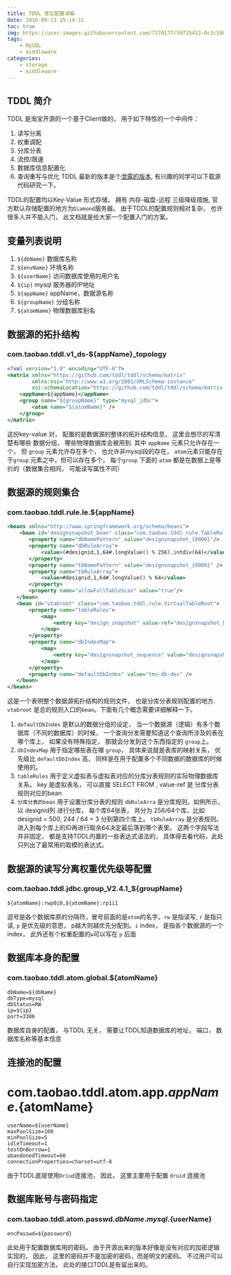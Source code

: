 ```yaml
---
title: TDDL 常见配置详解
date: 2016-09-13 15:14:11
toc: true
img: https://user-images.githubusercontent.com/7270177/59735413-0c3c5980-9288-11e9-8f32-d8e6836e65b6.png
tags: 
    - MySQL
    - middleware 
categories:
    - storage
    - middleware
---
```



## TDDL 简介
TDDL 是淘宝开源的一个基于Client做的， 用于如下特性的一个中间件：
1. 读写分离
2. 权重调配
3. 分库分表
4. 流控/限速
5. 数据库信息配置化
6. 查询重写与优化
TDDL 最新的版本是个[泄露的版本](https://github.com/loye168/tddl5), 有兴趣的同学可以下载源代码研究一下。

TDDL的配置均以Key-Value 形式存储， 拥有 内存-磁盘-远程 三级降级措施, 官方默认存储配置的地方为`Diamond`服务器。
由于TDDL的配置规则相对复杂， 也许很多人并不能入门， 此文档就是给大家一个配置入门的方案。


## 变量列表说明
1. `${dbName}` 数据库名称
2. `${envName}` 环境名称
3. `${userName}` 访问数据库使用的用户名
4. `${ip}` mysql 服务器的IP地址
5. `${appName}` appName，数据源名称
6. `${groupName}` 分组名称
7. `${atomName}` 物理数据库别名

## 数据源的拓扑结构
### com.taobao.tddl.v1_ds-${appName}_topology
```xml
<?xml version="1.0" encoding="UTF-8"?>
<matrix xmlns="https://github.com/tddl/tddl/schema/matrix"
        xmlns:xsi="http://www.w3.org/2001/XMLSchema-instance"
        xsi:schemaLocation="https://github.com/tddl/tddl/schema/matrix https://raw.github.com/tddl/tddl/master/tddl-common/src/main/resources/META-INF/matrix.xsd">
    <appName>${appName}</appName>
    <group name="${groupName}" type="mysql_jdbc">
        <atom name="${atomName}" />
    </group>
</matrix>
```
这份key-value 对， 配置的是数据源的整体的拓扑结构信息， 这里会想尽的写清楚有哪些 数据分组， 哪些物理数据库会被用到.
其中  `appName` 元素只允许存在一个， 但 `group` 元素允许存在多个， 也允许非mysql段的存在， `atom`元素只能存在于`group` 元素之中，但可以存在多个， 每个`group` 下面的 `atom` 都是在数据上是等价的（数据集合相同， 可能读写属性不同）


## 数据源的规则集合
### com.taobao.tddl.rule.le.${appName}
```xml
<beans xmlns="http://www.springframework.org/schema/beans">
    <bean id="designsnapshot_bean" class="com.taobao.tddl.rule.TableRule">
       <property name="dbNamePattern" value="designsnapshot_{0000}"/>
       <property name="dbRuleArray">
           <value>(#designid,1,64#.longValue() % 256).intdiv(64)</value>
       </property>
       <property name="tbNamePattern" value="designsnapshot_{0000}" />
       <property name="tbRuleArray">
           <value>#designid,1,64#.longValue() % 64</value>
       </property>
       <property name="allowFullTableScan" value="true"/>
   </bean>
   <bean id="vtabroot" class="com.taobao.tddl.rule.VirtualTableRoot">
       <property name="tableRules">
           <map>
               <entry key="design_snapshot" value-ref="designsnapshot_bean" />
           </map>
       </property>
       <property name="dbIndexMap">
           <map>
               <entry key="designsnapshot_sequence" value="designsnapshot_0000" />
           </map>
       </property>
       <property name="defaultDbIndex" value="tms-db-dev" />
   </bean>
</beans>
```
 
这是一个表明整个数据源拓扑结构的规则文件， 也是分库分表规则配置的地方. `vtabroot` 是总的规则入口的`bean`。下面有几个概念需要详细解释一下。
1.  `defaultDbIndex` 是默认的数据分组的设定， 当一个数据源（逻辑）有多个数据库（不同的数据库）的时候， 一个查询分发需要知道这个查询所涉及的表在哪个库上， 如果没有特殊指定， 那就会分发到这个东西指定的 `group`上。
2. `dbIndexMap` 用于指定哪些表在哪 `group`， 具体来说就是表库的映射关系， 优先级比 `defaultDbIndex` 高， 同样是在用于配置多个不同数据的数据库的时候使用的。
3. `tableRules` 用于定义虚拟表与虚拟表对应的分库分表规则的实际物理数据库关系。 key 是虚拟表名， 可以直接 SELECT FROM , value-ref 是 分库分表规则对应的bean
4. `分库分表的bean` 用于设置分库分表的规则
`dbRuleArra` 是分库规则。如例所示， 以 designid列 进行分库， 每个库64张表， 共分为 256/64个库，比如designid = 500,  244 / 64  = 3 分到第四个库上。 
`tbRuleArray` 是分表规则。进入到每个库上的ID再进行取余64决定最后落到哪个表里。 这两个字段写法并非固定， 都是支持TDDL内置的一些表达式语法的， 具体得去看代码，此处只列出了最常用的取模的表达式。


## 数据源的读写分离权重优先级等配置

### com.taobao.tddl.jdbc.group_V2.4.1_${groupName}
```
${atomName}:rwp0i0,${atomName}:rp1i1
```
逗号是各个数据库原的分隔符，冒号前面的是`atom`的名字。`rw` 是指读写, `r` 是指只读, `p` 是优先级的意思， p越大则越优先分配到。`i` index， 是指各个数据源的一个index， 此外还有个权重配置的`w`可以写在 `p` 后面 

## 数据库本身的配置
### com.taobao.tddl.atom.global.${atomName}
```
dbName=${dbName}
dbType=mysql
dbStatus=RW
ip=${ip}
port=3306
```
数据库自身的配置， 与TDDL 无关， 需要让TDDL知道数据库的地址， 端口， 数据库名称等基本信息

## 连接池的配置
# com.taobao.tddl.atom.app.${appName}.${atomName}
```
userName=${userName}
maxPoolSize=100
minPoolSize=5
idleTimeout=1
testOnBorrow=1
abandonedTimeout=60
connectionProperties=charset=utf-8
```
由于TDDL底层使用`Driud`连接池， 因此， 这里主要用于配置 `druid` 连接池

## 数据库账号与密码指定
### com.taobao.tddl.atom.passwd.${dbName}.mysql.${userName}
```
encPasswd=${password}
```
此处用于配置数据库用的密码。 由于开源出来的版本好像是没有对应的加密逻辑实现的， 因此， 这里的密码并不是加密的密码，而是明文的密码。
不过用户可以自行实现加密方法， 此处的接口TDDL是有留出来的。
